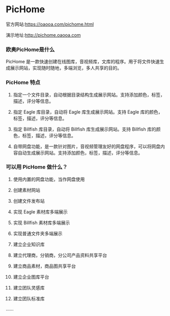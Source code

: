 ﻿# PicHome

  官方网站:https://oaooa.com/pichome.html  

  演示地址:http://pichome.oaooa.com  

### 欧奥PicHome是什么

 PicHome 是一款快速创建在线图库，音视频库，文库的程序。用于将文件快速生成展示网站，实现随时随地，多端浏览，多人共享的目的。  

### PicHome 特点

 1. 指定一个文件目录，自动根据目录结构生成展示网站。支持添加颜色，标签，描述，评分等信息。

 2. 指定 Eagle 库目录，自动将 Eagle 库生成展示网站。支持 Eagle 库的颜色，标签，描述，评分等信息。

 3. 指定 Billfish 库目录，自动将 Billfish 库生成展示网站。支持 Billfish 库的颜色，标签，描述，评分等信息。

 4. 自带网盘功能，是一款针对图片，音视频管理友好的网盘程序，可以将网盘内容自动生成展示网站。支持添加颜色，标签，描述，评分等信息。


### 可以用 PicHome 做什么？

 1. 使用内置的网盘功能，当作网盘使用

 2. 创建素材网站

 3. 创建文件发布站

 4. 实现 Eagle 素材库多端展示

 5. 实现 Billfish 素材库多端展示

 6. 实现普通文件夹多端展示

 7. 建立企业知识库

 8. 建立代理商，分销商，分公司产品资料共享平台  

 9. 建立商品素材，商品图共享平台  

 10. 建立企业图库平台  

 11. 建立团队灵感库  

 12. 建立团队标准库   

  ......